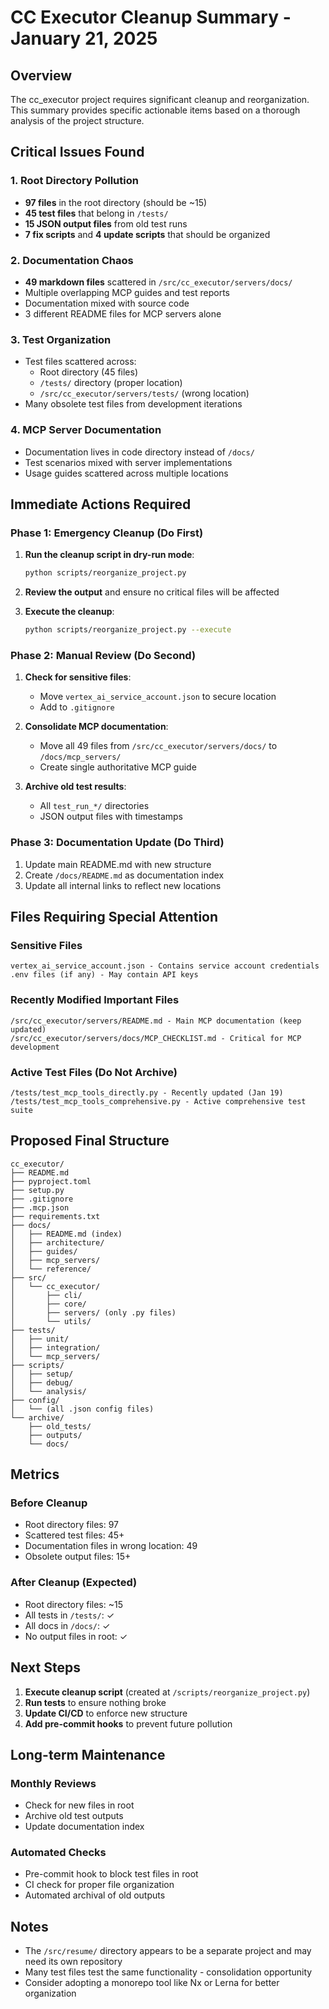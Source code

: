 # CC Executor Cleanup Summary - January 21, 2025

## Overview

The cc_executor project requires significant cleanup and reorganization. This summary provides specific actionable items based on a thorough analysis of the project structure.

## Critical Issues Found

### 1. Root Directory Pollution
- **97 files** in the root directory (should be ~15)
- **45 test files** that belong in `/tests/`
- **15 JSON output files** from old test runs
- **7 fix scripts** and **4 update scripts** that should be organized

### 2. Documentation Chaos
- **49 markdown files** scattered in `/src/cc_executor/servers/docs/`
- Multiple overlapping MCP guides and test reports
- Documentation mixed with source code
- 3 different README files for MCP servers alone

### 3. Test Organization
- Test files scattered across:
  - Root directory (45 files)
  - `/tests/` directory (proper location)
  - `/src/cc_executor/servers/tests/` (wrong location)
- Many obsolete test files from development iterations

### 4. MCP Server Documentation
- Documentation lives in code directory instead of `/docs/`
- Test scenarios mixed with server implementations
- Usage guides scattered across multiple locations

## Immediate Actions Required

### Phase 1: Emergency Cleanup (Do First)
1. **Run the cleanup script in dry-run mode**:
   ```bash
   python scripts/reorganize_project.py
   ```
   
2. **Review the output** and ensure no critical files will be affected

3. **Execute the cleanup**:
   ```bash
   python scripts/reorganize_project.py --execute
   ```

### Phase 2: Manual Review (Do Second)
1. **Check for sensitive files**:
   - Move `vertex_ai_service_account.json` to secure location
   - Add to `.gitignore`

2. **Consolidate MCP documentation**:
   - Move all 49 files from `/src/cc_executor/servers/docs/` to `/docs/mcp_servers/`
   - Create single authoritative MCP guide

3. **Archive old test results**:
   - All `test_run_*/` directories
   - JSON output files with timestamps

### Phase 3: Documentation Update (Do Third)
1. Update main README.md with new structure
2. Create `/docs/README.md` as documentation index
3. Update all internal links to reflect new locations

## Files Requiring Special Attention

### Sensitive Files
```
vertex_ai_service_account.json - Contains service account credentials
.env files (if any) - May contain API keys
```

### Recently Modified Important Files
```
/src/cc_executor/servers/README.md - Main MCP documentation (keep updated)
/src/cc_executor/servers/docs/MCP_CHECKLIST.md - Critical for MCP development
```

### Active Test Files (Do Not Archive)
```
/tests/test_mcp_tools_directly.py - Recently updated (Jan 19)
/tests/test_mcp_tools_comprehensive.py - Active comprehensive test suite
```

## Proposed Final Structure

```
cc_executor/
├── README.md
├── pyproject.toml
├── setup.py
├── .gitignore
├── .mcp.json
├── requirements.txt
├── docs/
│   ├── README.md (index)
│   ├── architecture/
│   ├── guides/
│   ├── mcp_servers/
│   └── reference/
├── src/
│   └── cc_executor/
│       ├── cli/
│       ├── core/
│       ├── servers/ (only .py files)
│       └── utils/
├── tests/
│   ├── unit/
│   ├── integration/
│   └── mcp_servers/
├── scripts/
│   ├── setup/
│   ├── debug/
│   └── analysis/
├── config/
│   └── (all .json config files)
└── archive/
    ├── old_tests/
    ├── outputs/
    └── docs/
```

## Metrics

### Before Cleanup
- Root directory files: 97
- Scattered test files: 45+
- Documentation files in wrong location: 49
- Obsolete output files: 15+

### After Cleanup (Expected)
- Root directory files: ~15
- All tests in `/tests/`: ✓
- All docs in `/docs/`: ✓
- No output files in root: ✓

## Next Steps

1. **Execute cleanup script** (created at `/scripts/reorganize_project.py`)
2. **Run tests** to ensure nothing broke
3. **Update CI/CD** to enforce new structure
4. **Add pre-commit hooks** to prevent future pollution

## Long-term Maintenance

### Monthly Reviews
- Check for new files in root
- Archive old test outputs
- Update documentation index

### Automated Checks
- Pre-commit hook to block test files in root
- CI check for proper file organization
- Automated archival of old outputs

## Notes

- The `/src/resume/` directory appears to be a separate project and may need its own repository
- Many test files test the same functionality - consolidation opportunity
- Consider adopting a monorepo tool like Nx or Lerna for better organization